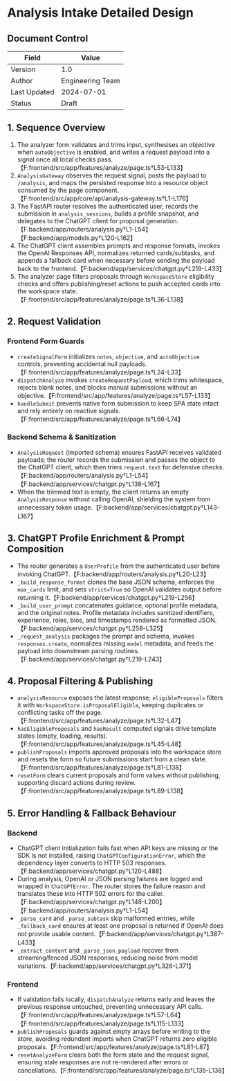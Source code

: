 # Analysis Intake Detailed Design

## Document Control
| Field | Value |
| --- | --- |
| Version | 1.0 |
| Author | Engineering Team |
| Last Updated | 2024-07-01 |
| Status | Draft |

## 1. Sequence Overview
1. The analyzer form validates and trims input, synthesises an objective when `autoObjective` is enabled, and writes a request payload into a signal once all local checks pass.【F:frontend/src/app/features/analyze/page.ts†L53-L133】
2. `AnalysisGateway` observes the request signal, posts the payload to `/analysis`, and maps the persisted response into a resource object consumed by the page component.【F:frontend/src/app/core/api/analysis-gateway.ts†L1-L176】
3. The FastAPI router resolves the authenticated user, records the submission in `analysis_sessions`, builds a profile snapshot, and delegates to the ChatGPT client for proposal generation.【F:backend/app/routers/analysis.py†L1-L54】【F:backend/app/models.py†L120-L162】
4. The ChatGPT client assembles prompts and response formats, invokes the OpenAI Responses API, normalizes returned cards/subtasks, and appends a fallback card when necessary before sending the payload back to the frontend.【F:backend/app/services/chatgpt.py†L219-L433】
5. The analyzer page filters proposals through `WorkspaceStore` eligibility checks and offers publishing/reset actions to push accepted cards into the workspace state.【F:frontend/src/app/features/analyze/page.ts†L36-L138】

## 2. Request Validation
### Frontend Form Guards
- `createSignalForm` initializes `notes`, `objective`, and `autoObjective` controls, preventing accidental null payloads.【F:frontend/src/app/features/analyze/page.ts†L24-L33】
- `dispatchAnalyze` invokes `createRequestPayload`, which trims whitespace, rejects blank notes, and blocks manual submissions without an objective.【F:frontend/src/app/features/analyze/page.ts†L57-L133】
- `handleSubmit` prevents native form submission to keep SPA state intact and rely entirely on reactive signals.【F:frontend/src/app/features/analyze/page.ts†L66-L74】

### Backend Schema & Sanitization
- `AnalysisRequest` (imported schema) ensures FastAPI receives validated payloads; the router records the submission and passes the object to the ChatGPT client, which then trims `request.text` for defensive checks.【F:backend/app/routers/analysis.py†L1-L54】【F:backend/app/services/chatgpt.py†L138-L167】
- When the trimmed text is empty, the client returns an empty `AnalysisResponse` without calling OpenAI, shielding the system from unnecessary token usage.【F:backend/app/services/chatgpt.py†L143-L167】

## 3. ChatGPT Profile Enrichment & Prompt Composition
- The router generates a `UserProfile` from the authenticated user before invoking ChatGPT.【F:backend/app/routers/analysis.py†L20-L23】
- `_build_response_format` clones the base JSON schema, enforces the `max_cards` limit, and sets `strict=True` so OpenAI validates output before returning it.【F:backend/app/services/chatgpt.py†L219-L256】
- `_build_user_prompt` concatenates guidance, optional profile metadata, and the original notes. Profile metadata includes sanitized identifiers, experience, roles, bios, and timestamps rendered as formatted JSON.【F:backend/app/services/chatgpt.py†L258-L325】
- `_request_analysis` packages the prompt and schema, invokes `responses.create`, normalizes missing `model` metadata, and feeds the payload into downstream parsing routines.【F:backend/app/services/chatgpt.py†L219-L243】

## 4. Proposal Filtering & Publishing
- `analysisResource` exposes the latest response; `eligibleProposals` filters it with `WorkspaceStore.isProposalEligible`, keeping duplicates or conflicting tasks off the page.【F:frontend/src/app/features/analyze/page.ts†L32-L47】
- `hasEligibleProposals` and `hasResult` computed signals drive template states (empty, loading, results).【F:frontend/src/app/features/analyze/page.ts†L45-L48】
- `publishProposals` imports approved proposals into the workspace store and resets the form so future submissions start from a clean slate.【F:frontend/src/app/features/analyze/page.ts†L81-L138】
- `resetForm` clears current proposals and form values without publishing, supporting discard actions during review.【F:frontend/src/app/features/analyze/page.ts†L89-L138】

## 5. Error Handling & Fallback Behaviour
### Backend
- ChatGPT client initialization fails fast when API keys are missing or the SDK is not installed, raising `ChatGPTConfigurationError`, which the dependency layer converts to HTTP 503 responses.【F:backend/app/services/chatgpt.py†L120-L488】
- During analysis, OpenAI or JSON parsing failures are logged and wrapped in `ChatGPTError`. The router stores the failure reason and translates these into HTTP 502 errors for the caller.【F:backend/app/services/chatgpt.py†L148-L200】【F:backend/app/routers/analysis.py†L1-L54】
- `_parse_card` and `_parse_subtask` skip malformed entries, while `_fallback_card` ensures at least one proposal is returned if OpenAI does not provide usable content.【F:backend/app/services/chatgpt.py†L387-L433】
- `_extract_content` and `_parse_json_payload` recover from streaming/fenced JSON responses, reducing noise from model variations.【F:backend/app/services/chatgpt.py†L326-L371】

### Frontend
- If validation fails locally, `dispatchAnalyze` returns early and leaves the previous response untouched, preventing unnecessary API calls.【F:frontend/src/app/features/analyze/page.ts†L57-L64】【F:frontend/src/app/features/analyze/page.ts†L115-L133】
- `publishProposals` guards against empty arrays before writing to the store, avoiding redundant imports when ChatGPT returns zero eligible proposals.【F:frontend/src/app/features/analyze/page.ts†L81-L87】
- `resetAnalyzeForm` clears both the form state and the request signal, ensuring stale responses are not re-rendered after errors or cancellations.【F:frontend/src/app/features/analyze/page.ts†L135-L138】
